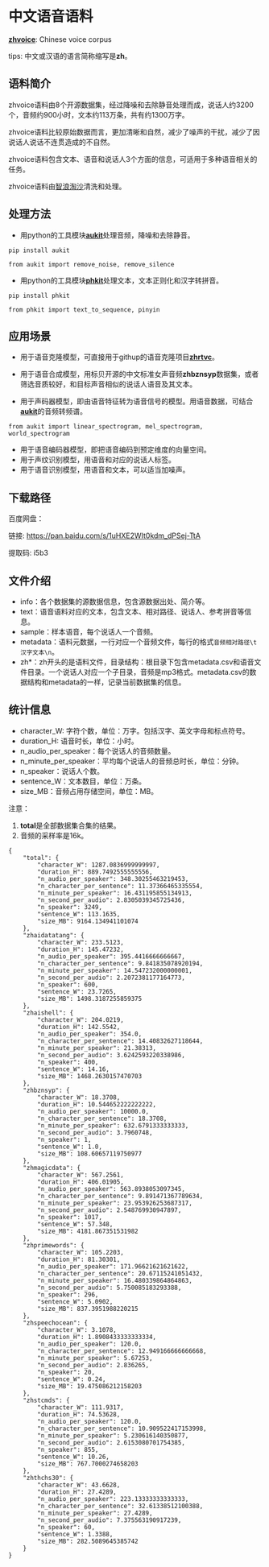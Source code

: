 # 中文语音语料

[**zhvoice**](https://github.com/KuangDD/zhvoice): Chinese voice corpus

tips: 中文或汉语的语言简称缩写是**zh**。

## 语料简介

zhvoice语料由8个开源数据集，经过降噪和去除静音处理而成，说话人约3200个，音频约900小时，文本约113万条，共有约1300万字。

zhvoice语料比较原始数据而言，更加清晰和自然，减少了噪声的干扰，减少了因说话人说话不连贯造成的不自然。

zhvoice语料包含文本、语音和说话人3个方面的信息，可适用于多种语音相关的任务。

zhvoice语料由[智浪淘沙](https://github.com/zhilangtaosha)清洗和处理。


## 处理方法
- 用python的工具模块[**aukit**](https://github.com/KuangDD/aukit)处理音频，降噪和去除静音。

```
pip install aukit

from aukit import remove_noise, remove_silence
```

- 用python的工具模块[**phkit**](https://github.com/KuangDD/phkit)处理文本，文本正则化和汉字转拼音。

```
pip install phkit

from phkit import text_to_sequence, pinyin
```

## 应用场景

- 用于语音克隆模型，可直接用于githup的语音克隆项目[**zhrtvc**](https://github.com/KuangDD/zhrtvc)。

- 用于语音合成模型，用标贝开源的中文标准女声音频**zhbznsyp**数据集，或者筛选音质较好，和目标声音相似的说话人语音及其文本。

- 用于声码器模型，即由语音特征转为语音信号的模型。用语音数据，可结合[**aukit**](https://github.com/KuangDD/aukit)的音频转频谱。

```
from aukit import linear_spectrogram, mel_spectrogram, world_spectrogram
```

- 用于语音编码器模型，即把语音编码到预定维度的向量空间。
- 用于声纹识别模型，用语音和对应的说话人标签。
- 用于语音识别模型，用语音和文本，可以适当加噪声。


## 下载路径

百度网盘：

链接: https://pan.baidu.com/s/1uHXE2WIt0kdm_dPSej-TtA 

提取码: i5b3


## 文件介绍

- info：各个数据集的源数据信息，包含源数据出处、简介等。
- text：语音语料对应的文本，包含文本、相对路径、说话人、参考拼音等信息。
- sample：样本语音，每个说话人一个音频。
- metadata：语料元数据，一行对应一个音频文件，每行的格式`音频相对路径\t汉字文本\n`。
- zh*：zh开头的是语料文件，目录结构：根目录下包含metadata.csv和语音文件目录。一个说话人对应一个子目录，音频是mp3格式。metadata.csv的数据结构和metadata的一样，记录当前数据集的信息。

## 统计信息

- character_W: 字符个数，单位：万字。包括汉字、英文字母和标点符号。
- duration_H: 语音时长，单位：小时。
- n_audio_per_speaker：每个说话人的音频数量。
- n_minute_per_speaker：平均每个说话人的音频总时长，单位：分钟。
- n_speaker：说话人个数。
- sentence_W：文本数目，单位：万条。
- size_MB：音频占用存储空间，单位：MB。

注意：
1. **total**是全部数据集合集的结果。
2. 音频的采样率是16k。

```
{
    "total": {
        "character_W": 1287.0836999999997,
        "duration_H": 889.7492555555556,
        "n_audio_per_speaker": 348.30255463219453,
        "n_character_per_sentence": 11.37366465335554,
        "n_minute_per_speaker": 16.431195855134913,
        "n_second_per_audio": 2.8305039345725436,
        "n_speaker": 3249,
        "sentence_W": 113.1635,
        "size_MB": 9164.134941101074
    },
    "zhaidatatang": {
        "character_W": 233.5123,
        "duration_H": 145.47232,
        "n_audio_per_speaker": 395.4416666666667,
        "n_character_per_sentence": 9.841835078920194,
        "n_minute_per_speaker": 14.547232000000001,
        "n_second_per_audio": 2.2072381177164773,
        "n_speaker": 600,
        "sentence_W": 23.7265,
        "size_MB": 1498.3187255859375
    },
    "zhaishell": {
        "character_W": 204.0219,
        "duration_H": 142.5542,
        "n_audio_per_speaker": 354.0,
        "n_character_per_sentence": 14.40832627118644,
        "n_minute_per_speaker": 21.38313,
        "n_second_per_audio": 3.6242593220338986,
        "n_speaker": 400,
        "sentence_W": 14.16,
        "size_MB": 1468.2630157470703
    },
    "zhbznsyp": {
        "character_W": 18.3708,
        "duration_H": 10.544652222222222,
        "n_audio_per_speaker": 10000.0,
        "n_character_per_sentence": 18.3708,
        "n_minute_per_speaker": 632.6791333333333,
        "n_second_per_audio": 3.7960748,
        "n_speaker": 1,
        "sentence_W": 1.0,
        "size_MB": 108.60657119750977
    },
    "zhmagicdata": {
        "character_W": 567.2561,
        "duration_H": 406.01905,
        "n_audio_per_speaker": 563.8938053097345,
        "n_character_per_sentence": 9.891471367789634,
        "n_minute_per_speaker": 23.953926253687317,
        "n_second_per_audio": 2.548769930947897,
        "n_speaker": 1017,
        "sentence_W": 57.348,
        "size_MB": 4181.867351531982
    },
    "zhprimewords": {
        "character_W": 105.2203,
        "duration_H": 81.30301,
        "n_audio_per_speaker": 171.96621621621622,
        "n_character_per_sentence": 20.67115241051432,
        "n_minute_per_speaker": 16.480339864864863,
        "n_second_per_audio": 5.750085183293388,
        "n_speaker": 296,
        "sentence_W": 5.0902,
        "size_MB": 837.3951988220215
    },
    "zhspeechocean": {
        "character_W": 3.1078,
        "duration_H": 1.8908433333333334,
        "n_audio_per_speaker": 120.0,
        "n_character_per_sentence": 12.949166666666668,
        "n_minute_per_speaker": 5.67253,
        "n_second_per_audio": 2.836265,
        "n_speaker": 20,
        "sentence_W": 0.24,
        "size_MB": 19.475086212158203
    },
    "zhstcmds": {
        "character_W": 111.9317,
        "duration_H": 74.53628,
        "n_audio_per_speaker": 120.0,
        "n_character_per_sentence": 10.909522417153998,
        "n_minute_per_speaker": 5.230616140350877,
        "n_second_per_audio": 2.6153080701754385,
        "n_speaker": 855,
        "sentence_W": 10.26,
        "size_MB": 767.7000274658203
    },
    "zhthchs30": {
        "character_W": 43.6628,
        "duration_H": 27.4289,
        "n_audio_per_speaker": 223.13333333333333,
        "n_character_per_sentence": 32.61338512100388,
        "n_minute_per_speaker": 27.4289,
        "n_second_per_audio": 7.375563190917239,
        "n_speaker": 60,
        "sentence_W": 1.3388,
        "size_MB": 282.5089645385742
    }
}
```
